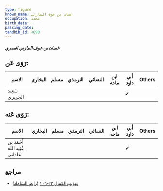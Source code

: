 ```yaml
---
type: figure
known_name: غسان بن عوف المازني
occupation: محدث
birth_date:
passing_date:
tahdhib_id: 4690
---
```

##### غسان بن عوف المازني البصري

## رَوَى عَن:
| الاسم          | البخاري | مسلم | الترمذي | النسائي | ابن ماجه | أبي داود | Others |
| -------------- | ------- | ---- | ------- | ------- | -------- | -------- | ------ |
| سَعِيد الجريري |         |      |         |         |          | ✔        |        |
## رَوَى عَنه:
| الاسم                         | البخاري | مسلم | الترمذي | النسائي | ابن ماجه | أبي داود | Others |
| ----------------------------- | ------- | ---- | ------- | ------- | -------- | -------- | ------ |
| أَحْمَد بن عُبَيد الله غلداني |         |      |         |         |          | ✔        |        |
## مراجع
- [تهذيب الكمال ٢٣-١٠٦](obsidian://open?vault=Tahdhib-al-Kamal&file=Figures/٤٦٩٠-غسان%20بن%20عوف%20المازني%20البصري) ([رابط الشاملة](https://shamela.ws/book/3722/11993))